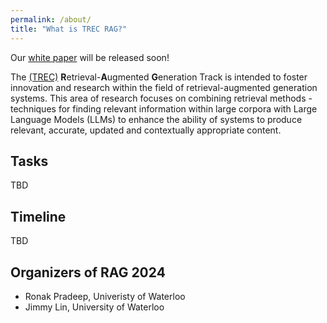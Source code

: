```yaml
---
permalink: /about/
title: "What is TREC RAG?"
---
```


Our [white paper](/assets/pdf/mm_track.pdf) will be released soon!

The [(TREC)](https://trec.nist.gov/) **R**etrieval-**A**ugmented **G**eneration Track is intended to foster innovation and research within the field of retrieval-augmented generation systems. This area of research focuses on combining retrieval methods - techniques for finding relevant information within large corpora with Large Language Models (LLMs) to enhance the ability of systems to produce relevant, accurate, updated and contextually appropriate content.


## Tasks

TBD

## Timeline

TBD

## Organizers of RAG 2024
- Ronak Pradeep, Univeristy of Waterloo
- Jimmy Lin, University of Waterloo